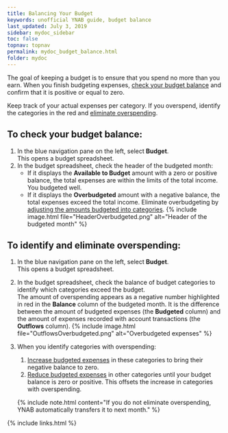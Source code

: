 ```yaml
---
title: Balancing Your Budget
keywords: unofficial YNAB guide, budget balance
last_updated: July 3, 2019
sidebar: mydoc_sidebar
toc: false
topnav: topnav
permalink: mydoc_budget_balance.html
folder: mydoc
---
```


The goal of keeping a budget is to ensure that you spend no more than you earn. When you finish budgeting expenses, [check your budget balance](#to-check-your-budget-balance) and confirm that it is positive or equal to zero.

Keep track of your actual expenses per category. If you overspend, identify the categories in the red and [eliminate overspending](#to-identify-and-eliminate-overspending).

## To check your budget balance:

1.  In the blue navigation pane on the left, select **Budget**. <br/>This opens a budget spreadsheet.
2.  In the budget spreadsheet, check the header of the budgeted month:
    *  If it displays the **Available to Budget** amount with a zero or positive balance, the total expenses are within the limits of the total income. You budgeted well.
    *  If it displays the **Overbudgeted** amount with a negative balance, the total expenses exceed the total income. Eliminate overbudgeting by [adjusting the amounts budgeted into categories](mydoc_budgeting_expenses#to-budget-money-into-a-category).
        {% include image.html file="HeaderOverbudgeted.png" alt="Header of the budgeted month" %}

## To identify and eliminate overspending:

1.  In the blue navigation pane on the left, select **Budget**. <br/>This opens a budget spreadsheet.

2.  In the budget spreadsheet, check the balance of budget categories to identify which categories exceed the budget. <br/>The amount of overspending appears as a negative number highlighted in red in the **Balance** column of the budgeted month. It is the difference between the amount of budgeted expenses (the **Budgeted** column) and the amount of expenses recorded with account transactions (the **Outflows** column).
    {% include image.html file="OutflowsOverbudgeted.png" alt="Overbudgeted expenses" %}

3.  When you identify categories with overspending:
    1.  [Increase budgeted expenses](mydoc_budgeting_expenses#to-budget-money-into-a-category) in these categories to bring their negative balance to zero.
    2.  [Reduce budgeted expenses](mydoc_budgeting_expenses#to-budget-money-into-a-category) in other categories until your budget balance is zero or positive. This offsets the increase in categories with overspending.

    {% include note.html content="If you do not eliminate overspending, YNAB automatically transfers it to next month." %}

{% include links.html %}
